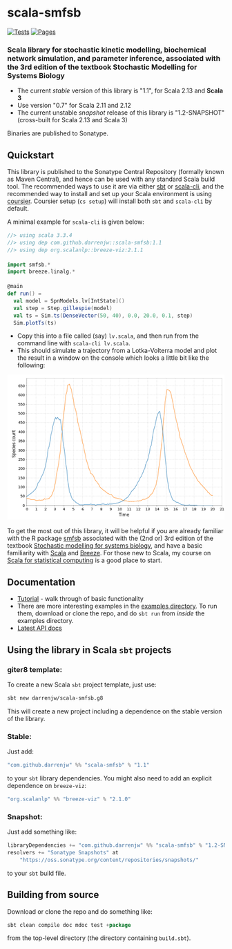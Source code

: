# scala-smfsb

[![Tests](https://github.com/darrenjw/scala-smfsb/actions/workflows/ci.yml/badge.svg)](https://github.com/darrenjw/scala-smfsb/actions)
[![Pages](https://github.com/darrenjw/scala-smfsb/actions/workflows/pages/pages-build-deployment/badge.svg)](https://github.com/darrenjw/scala-smfsb/actions/workflows/pages/pages-build-deployment)

### Scala library for stochastic kinetic modelling, biochemical network simulation, and parameter inference, associated with the 3rd edition of the textbook Stochastic Modelling for Systems Biology

* The current *stable* version of this library is "1.1", for Scala 2.13 and **Scala 3**
* Use version "0.7" for Scala 2.11 and 2.12
* The current unstable *snapshot* release of this library is "1.2-SNAPSHOT" (cross-built for Scala 2.13 and Scala 3)

Binaries are published to Sonatype.

## Quickstart

This library is published to the Sonatype Central Repository (formally known as Maven Central), and hence can be used with any standard Scala build tool. The recommended ways to use it are via either [sbt](http://www.scala-sbt.org/) or [scala-cli](https://scala-cli.virtuslab.org/), and the recommended way to install and set up your Scala environment is using [coursier](https://get-coursier.io/docs/cli-installation). Coursier setup (`cs setup`) will install both `sbt` and `scala-cli` by default.

A minimal example for `scala-cli` is given below:
```scala
//> using scala 3.3.4
//> using dep com.github.darrenjw::scala-smfsb:1.1
//> using dep org.scalanlp::breeze-viz:2.1.1

import smfsb.*
import breeze.linalg.*

@main
def run() =
  val model = SpnModels.lv[IntState]()
  val step = Step.gillespie(model)
  val ts = Sim.ts(DenseVector(50, 40), 0.0, 20.0, 0.1, step)
  Sim.plotTs(ts)

```
* Copy this into a file called (say) `lv.scala`, and then run from the command line with `scala-cli lv.scala`.
* This should simulate a trajectory from a Lotka-Volterra model and plot the result in a window on the console which looks a little bit like the following:

![Lotka-Volterra trajectory](LV-trajectory.png)

To get the most out of this library, it will be helpful if you are already familiar with the R package [smfsb](https://cran.r-project.org/package=smfsb) associated with the (2nd or) 3rd edition of the textbook [Stochastic modelling for systems biology](https://github.com/darrenjw/smfsb/), and have a basic familiarity with [Scala](https://www.scala-lang.org/) and [Breeze](https://github.com/scalanlp/breeze). For those new to Scala, my course on [Scala for statistical computing](https://github.com/darrenjw/scala-course/blob/master/SelfStudyGuide.md) is a good place to start.

## Documentation

* [Tutorial](docs/Tutorial.md) - walk through of basic functionality
* There are more interesting examples in the [examples directory](examples/). To run them, download or clone the repo, and do `sbt run` from *inside* the examples directory.
* [Latest API docs](https://darrenjw.github.io/scala-smfsb/smfsb.html)

## Using the library in Scala `sbt` projects

### giter8 template:

To create a new Scala `sbt` project template, just use:
```bash
sbt new darrenjw/scala-smfsb.g8
```
This will create a new project including a dependence on the stable version of the library.

### Stable:

Just add:
```scala
"com.github.darrenjw" %% "scala-smfsb" % "1.1"
```
to your `sbt` library dependencies. You might also need to add an explicit dependence on `breeze-viz`:
```scala
"org.scalanlp" %% "breeze-viz" % "2.1.0"
```

### Snapshot:

Just add something like:
```scala
libraryDependencies += "com.github.darrenjw" %% "scala-smfsb" % "1.2-SNAPSHOT"
resolvers += "Sonatype Snapshots" at
    "https://oss.sonatype.org/content/repositories/snapshots/"
```
to your `sbt` build file.

## Building from source

Download or clone the repo and do something like:
```scala
sbt clean compile doc mdoc test +package
```
from the top-level directory (the directory containing `build.sbt`).

